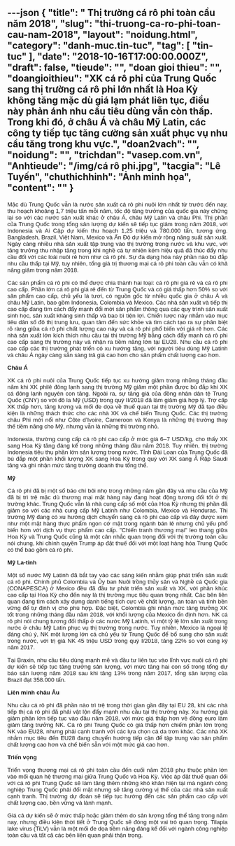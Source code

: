---json
{
    "title": " Thị trường cá rô phi toàn cầu năm 2018",
    "slug": "thi-truong-ca-ro-phi-toan-cau-nam-2018",
    "layout": "noidung.html",
    "category": "danh-muc.tin-tuc",
    "tag": [
        "tin-tuc"
    ],
    "date": "2018-10-16T17:00:00.000Z",
    "draft": false,
    "tieude": "",
    "doan gioi thieu": "",
    "doangioithieu": "XK cá rô phi của Trung Quốc sang thị trường cá rô phi lớn nhất là Hoa Kỳ không tăng mặc dù giá lạm phát liên tục, điều này phản ánh nhu cầu tiêu dùng vẫn còn thấp. Trong khi đó, ở châu Á và châu Mỹ Latin, các công ty tiếp tục tăng cường sản xuất phục vụ nhu cầu tăng trong khu vực.",
    "doan2vach": "",
    "noidung": "",
    "trichdan": "vasep.com.vn",
    "Anhtieude": "/img/cá rô phi.jpg",
    "tacgia": "Lê Tuyến",
    "chuthichhinh": "Ảnh minh họa",
    "__content__": ""
}
---
<p style="text-align:justify"><span style="font-size:13px"><span style="color:#1b1b1b"><span style="font-family:Arial"><span style="background-color:#ffffff"><span style="font-size:10pt">Mặc d&ugrave; Trung Quốc vẫn l&agrave; nước sản xuất c&aacute; r&ocirc; phi nu&ocirc;i lớn nhất từ ​​trước đến nay, thu hoạch khoảng 1,7 triệu tấn mỗi năm, tốc độ tăng trưởng của quốc gia n&agrave;y chững lại so với c&aacute;c nước sản xuất kh&aacute;c ở ch&acirc;u &Aacute;, ch&acirc;u Mỹ Latin v&agrave; ch&acirc;u Phi. Thị phần của Trung Quốc trong tổng sản lượng dự kiến ​​sẽ tiếp tục giảm trong năm 2018, với Indonesia v&agrave; Ai Cập dự kiến ​​thu hoạch 1,25 triệu v&agrave; 780.000 tấn, tương ứng. Bangladesh, Brazil, Việt Nam, Mexico v&agrave; Ấn Độ dự kiến mở rộng năng suất sản xuất. Ng&agrave;y c&agrave;ng nhiều nh&agrave; sản xuất tập trung v&agrave;o thị trường trong nước v&agrave; khu vực, với tăng trưởng thu nhập tăng trong khi nghề c&aacute; tự nhi&ecirc;n k&eacute;m hiệu quả đ&atilde; th&uacute;c đẩy nhu cầu đối với c&aacute;c lo&agrave;i nu&ocirc;i rẻ hơn như c&aacute; r&ocirc; phi. Sự đa dạng h&oacute;a n&agrave;y phần n&agrave;o b&ugrave; đắp nhu cầu thấp tại Mỹ, tuy nhi&ecirc;n, tổng gi&aacute; trị thương mại c&aacute; r&ocirc; phi to&agrave;n cầu vẫn c&oacute; khả năng giảm trong năm 2018.</span></span></span></span></span></p>

<p style="text-align:justify"><span style="font-size:13px"><span style="color:#1b1b1b"><span style="font-family:Arial"><span style="background-color:#ffffff"><span style="font-size:10pt">C&aacute;c sản phẩm c&aacute; r&ocirc; phi c&oacute; thể được chia th&agrave;nh hai loại: c&aacute; r&ocirc; phi gi&aacute; rẻ v&agrave; c&aacute; r&ocirc; phi cao cấp. Phần lớn c&aacute; r&ocirc; phi gi&aacute; rẻ đến từ Trung Quốc v&agrave; c&oacute; gi&aacute; thấp hơn 50% so với sản phẩm cao cấp, chủ yếu l&agrave; tươi, c&oacute; nguồn gốc từ nhiều quốc gia ở ch&acirc;u &Aacute; v&agrave; ch&acirc;u Mỹ Latin, bao gồm Indonesia, Colombia v&agrave; Mexico. C&aacute;c nh&agrave; sản xuất v&agrave; tiếp thị cao cấp đang t&igrave;m c&aacute;ch đẩy mạnh đổi mới sản phẩm th&ocirc;ng qua c&aacute;c quy tr&igrave;nh sản xuất sinh học, sản xuất kh&aacute;ng sinh thấp v&agrave; bao b&igrave; tiện lợi. Chiến lược n&agrave;y nhắm v&agrave;o mục ti&ecirc;u d&acirc;n số đ&ocirc; thị trung lưu, quan t&acirc;m đến sức khỏe v&agrave; t&igrave;m c&aacute;ch tạo ra sự ph&acirc;n biệt r&otilde; r&agrave;ng giữa c&aacute; r&ocirc; phi chất lượng cao n&agrave;y v&agrave; c&aacute; r&ocirc; phi phổ biến với gi&aacute; rẻ hơn. C&aacute;c nh&agrave; sản xuất lớn k&iacute;ch th&iacute;ch nhu cầu tại thị trường Mỹ bằng c&aacute;ch đẩy mạnh c&aacute; r&ocirc; phi cao cấp sang thị trường n&agrave;y v&agrave; nhận ra tiềm năng lớn tại EU28. Nhu cầu c&aacute; r&ocirc; phi cao cấp c&aacute;c thị trường ph&aacute;t triển c&oacute; xu hướng tăng, với người ti&ecirc;u d&ugrave;ng Mỹ Latinh v&agrave; ch&acirc;u &Aacute; ng&agrave;y c&agrave;ng sẵn s&agrave;ng trả gi&aacute; cao hơn cho sản phẩm chất lượng cao hơn.</span></span></span></span></span></p>

<p style="text-align:justify"><span style="font-size:13px"><span style="color:#1b1b1b"><span style="font-family:Arial"><span style="background-color:#ffffff"><strong><span style="font-size:10pt">Ch&acirc;u &Aacute;</span></strong></span></span></span></span></p>

<p style="text-align:justify"><span style="font-size:13px"><span style="color:#1b1b1b"><span style="font-family:Arial"><span style="background-color:#ffffff"><span style="font-size:10pt">XK c&aacute; r&ocirc; phi nu&ocirc;i của Trung Quốc tiếp tục xu hướng giảm trong những th&aacute;ng đầu năm khi XK phil&ecirc; đ&ocirc;ng lạnh sang thị trường Mỹ giảm một phần được b&ugrave; đắp khi XK c&aacute; đ&ocirc;ng lạnh nguy&ecirc;n con tăng. Ngo&agrave;i ra, sự tăng gi&aacute; của đồng nh&acirc;n d&acirc;n tệ Trung Quốc (CNY) so với đ&ocirc; la Mỹ (USD) trong qu&yacute; II/2018 đ&atilde; l&agrave;m giảm gi&aacute; hợp l&yacute;. Trợ cấp XK thấp hơn, tăng lương v&agrave; mối đe dọa về thuế quan tại thị trường Mỹ đ&atilde; tạo điều kiện l&agrave; những th&aacute;ch thức cho c&aacute;c nh&agrave; XK v&agrave; chế biến Trung Quốc. C&aacute;c thị trường ch&acirc;u Phi mới nổi như C&ocirc;te d&rsquo;Ivoire, Cameroon v&agrave; Kenya l&agrave; những thị trường thay thế tiềm năng cho Mỹ, nhưng vẫn l&agrave; những thị trường nhỏ.</span></span></span></span></span></p>

<p style="text-align:justify"><span style="font-size:13px"><span style="color:#1b1b1b"><span style="font-family:Arial"><span style="background-color:#ffffff"><span style="font-size:10pt">Indonesia, thường cung cấp c&aacute; r&ocirc; phi cao cấp ở mức gi&aacute; 6&ndash;7 USD/kg, cho thấy XK sang Hoa Kỳ tăng đ&aacute;ng kể trong những th&aacute;ng đầu năm 2018. Tuy nhi&ecirc;n, thị trường Indonesia ti&ecirc;u thụ phần lớn sản lượng trong nước. Tỉnh Đ&agrave;i Loan của Trung Quốc đ&atilde; b&ugrave; đắp một phần khối lượng XK sang Hoa Kỳ trong qu&yacute; với XK sang Ả Rập Saudi tăng v&agrave; ghi nhận mức tăng trưởng doanh thu tổng thể.</span></span></span></span></span></p>

<p style="text-align:justify"><span style="font-size:13px"><span style="color:#1b1b1b"><span style="font-family:Arial"><span style="background-color:#ffffff"><strong><span style="font-size:10pt">Mỹ</span></strong></span></span></span></span></p>

<p style="text-align:justify"><span style="font-size:13px"><span style="color:#1b1b1b"><span style="font-family:Arial"><span style="background-color:#ffffff"><span style="font-size:10pt">C&aacute; r&ocirc; phi đ&atilde; bị một số b&aacute;o ch&iacute; b&ocirc;i nhọ trong những năm gần đ&acirc;y v&agrave; nhu cầu của Mỹ đ&atilde; bị tr&igrave; trệ mặc d&ugrave; thương mại mặt h&agrave;ng n&agrave;y đang hoạt động tương đối tốt ở thị trường kh&aacute;c. Trung Quốc vẫn l&agrave; nh&agrave; cung cấp số một của Hoa Kỳ nhưng thị phần đ&atilde; giảm so với c&aacute;c nh&agrave; cung cấp Mỹ Latinh như Colombia, Mexico v&agrave; Honduras. Thị trường Mỹ đang c&oacute; xu hướng dịch chuyển sang c&aacute; r&ocirc; phi cao cấp v&agrave; đ&acirc;y được xem như một mặt h&agrave;ng thực phẩm ngon cớ mặt trong ng&agrave;nh b&aacute;n lẻ nhưng chủ yếu phổ biến hơn với dịch vụ thực phẩm cao cấp. &quot;Chiến tranh thương mại&quot; leo thang giữa Hoa Kỳ v&agrave; Trung Quốc cũng l&agrave; một c&acirc;n nhắc quan trọng đối với thị trường to&agrave;n cầu n&oacute;i chung, khi ch&iacute;nh quyền Trump &aacute;p đặt thuế đối với một loạt h&agrave;ng h&oacute;a Trung Quốc c&oacute; thể bao gồm c&aacute; r&ocirc; phi.</span></span></span></span></span></p>

<p style="text-align:justify"><span style="font-size:13px"><span style="color:#1b1b1b"><span style="font-family:Arial"><span style="background-color:#ffffff"><strong><span style="font-size:10pt">Mỹ La-tinh</span></strong></span></span></span></span></p>

<p style="text-align:justify"><span style="font-size:13px"><span style="color:#1b1b1b"><span style="font-family:Arial"><span style="background-color:#ffffff"><span style="font-size:10pt">Một số nước Mỹ Latinh đ&atilde; bắt tay v&agrave;o c&aacute;c s&aacute;ng kiến ​​nhằm gi&uacute;p ph&aacute;t triển sản xuất c&aacute; r&ocirc; phi. Ch&iacute;nh phủ Colombia v&agrave; Ủy ban Nu&ocirc;i trồng thủy sản v&agrave; Nghề c&aacute; Quốc gia (CONAPESCA) ở Mexico đều đ&atilde; đầu tư ph&aacute;t triển sản xuất v&agrave; XK, với ph&acirc;n kh&uacute;c cao cấp tại Hoa Kỳ cho đến nay l&agrave; thị trường mục ti&ecirc;u quan trọng nhất. C&aacute;c b&ecirc;n li&ecirc;n quan đang t&igrave;m c&aacute;ch x&acirc;y dựng danh tiếng t&iacute;ch cực về chất lượng, an to&agrave;n v&agrave; t&iacute;nh bền vững để tự định vị cho ph&ugrave; hợp. Đặc biệt, Colombia ghi nhận mức tăng trưởng XK tốt trong những th&aacute;ng đầu năm 2018, với khối lượng của Mexico ổn định hơn. NK c&aacute; r&ocirc; phi n&oacute;i chung tương đối thấp ở c&aacute;c nước Mỹ Latinh, v&igrave; một tỷ lệ lớn sản xuất trong nước ở ch&acirc;u Mỹ Latin phục vụ thị trường trong nước. Tuy nhi&ecirc;n, Mexico l&agrave; ngoại lệ đ&aacute;ng ch&uacute; &yacute;, NK một lượng lớn c&aacute; chủ yếu từ Trung Quốc để bổ sung cho sản xuất trong nước, với trị gi&aacute; NK 45 triệu USD trong qu&yacute; I/2018, tăng 22% so với c&ugrave;ng kỳ năm 2017.</span></span></span></span></span></p>

<p style="text-align:justify"><span style="font-size:13px"><span style="color:#1b1b1b"><span style="font-family:Arial"><span style="background-color:#ffffff"><span style="font-size:10pt">Tại Braxin, nhu cầu ti&ecirc;u d&ugrave;ng mạnh mẽ v&agrave; đầu tư li&ecirc;n tục v&agrave;o lĩnh vực nu&ocirc;i c&aacute; r&ocirc; phi dự kiến ​​sẽ tiếp tục tăng trưởng sản lượng, với mức tăng hai con số trong tổng dự b&aacute;o sản lượng năm 2018 sau khi tăng 13% trong năm 2017, tổng sản lượng của Brazil đạt 358.000 tấn.</span></span></span></span></span></p>

<p style="text-align:justify"><span style="font-size:13px"><span style="color:#1b1b1b"><span style="font-family:Arial"><span style="background-color:#ffffff"><strong><span style="font-size:10pt">Li&ecirc;n minh ch&acirc;u &Acirc;u</span></strong></span></span></span></span></p>

<p style="text-align:justify"><span style="font-size:13px"><span style="color:#1b1b1b"><span style="font-family:Arial"><span style="background-color:#ffffff"><span style="font-size:10pt">Nhu cầu c&aacute; r&ocirc; phi đ&atilde; phần n&agrave;o tr&igrave; trệ trong thời gian gần đ&acirc;y tại EU 28, khi c&aacute;c nh&agrave; tiếp thị c&aacute; r&ocirc; phi đ&atilde; phải vật lộn đẩy mạnh nhu cầu tại thị trường n&agrave;y. Xu hướng gi&aacute; giảm phần lớn tiếp tục v&agrave;o đầu năm 2018, với mức gi&aacute; thấp hơn về đồng euro l&agrave;m giảm tăng trưởng NK. C&aacute; r&ocirc; phi Trung Quốc c&oacute; gi&aacute; thấp hơn chiếm phần lớn trọng NK v&agrave;o EU28, nhưng phải cạnh tranh với c&aacute;c lựa chọn c&aacute; da trơn kh&aacute;c. C&aacute;c nh&agrave; XK nhắm mục ti&ecirc;u đến EU28 đang chuyển hướng tiếp cận để tập trung v&agrave;o sản phẩm chất lượng cao hơn v&agrave; chế biến sẵn với một mức gi&aacute; cao hơn.</span></span></span></span></span></p>

<p style="text-align:justify"><span style="font-size:13px"><span style="color:#1b1b1b"><span style="font-family:Arial"><span style="background-color:#ffffff"><strong><span style="font-size:10pt">Triển vọng</span></strong></span></span></span></span></p>

<p style="text-align:justify"><span style="font-size:13px"><span style="color:#1b1b1b"><span style="font-family:Arial"><span style="background-color:#ffffff"><span style="font-size:10pt">Triển vọng thương mại c&aacute; r&ocirc; phi to&agrave;n cầu đến cuối năm 2018 phụ thuộc phần lớn v&agrave;o mối quan hệ thương mại giữa Trung Quốc v&agrave; Hoa Kỳ. Việc &aacute;p đặt thuế quan đối với c&aacute; r&ocirc; phi Trung Quốc sẽ l&agrave;m tăng th&ecirc;m những kh&oacute; khăn hiện tại m&agrave; ng&agrave;nh c&ocirc;ng nghiệp Trung Quốc phải đối mặt nhưng sẽ tăng cường vị thế của c&aacute;c nh&agrave; sản xuất cạnh tranh. Thị trường dự đo&aacute;n sẽ tiếp tục hướng đến c&aacute;c sản phẩm cao cấp với chất lượng cao, bền vững v&agrave; l&agrave;nh mạnh.</span></span></span></span></span></p>

<p style="text-align:justify"><span style="font-size:13px"><span style="color:#1b1b1b"><span style="font-family:Arial"><span style="background-color:#ffffff"><span style="font-size:10pt">Gi&aacute; cả dự kiến ​​sẽ ở mức thấp hoặc giảm th&ecirc;m do sản lượng tổng thể tăng trong năm nay, nhưng điều kiện thời tiết ở Trung Quốc sẽ đ&oacute;ng một vai tr&ograve; quan trọng. Tilapia lake virus (TiLV) vẫn l&agrave; một mối đe dọa tiềm năng đ&aacute;ng kể đối với ng&agrave;nh c&ocirc;ng nghiệp to&agrave;n cầu v&agrave; tất cả c&aacute;c b&ecirc;n li&ecirc;n quan phải thận trọng.</span></span></span></span></span></p>
